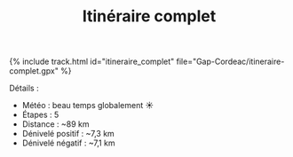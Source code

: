 ﻿---
title: "Itinéraire complet"
permalink: /Gap-Cordeac/itineraire-complet/
sidebar:
  nav: "gap_cordeac"
enable_tracks: true
---

{% include track.html id="itineraire_complet" file="Gap-Cordeac/itineraire-complet.gpx" %}

Détails :
* Météo : beau temps globalement :sunny:
* Étapes : 5
* Distance : ~89 km
* Dénivelé positif : ~7,3 km
* Dénivelé négatif : ~7,1 km
